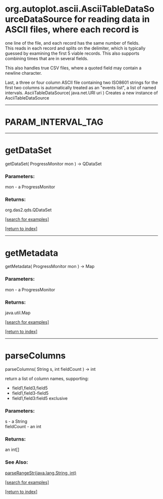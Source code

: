 # org.autoplot.ascii.AsciiTableDataSourceDataSource for reading data in ASCII files, where each record is 
 one line of the file, and each record has the same number of fields.  
 This reads in each record and splits on the delimiter, which is typically
 guessed by examining the first 5 viable records.  This also supports
 combining times that are in several fields.  
 
 This also handles true CSV files, where a quoted field may contain a 
 newline character.  
 
 Last, a three or four column ASCII file containing two ISO8601 strings 
 for the first two columns is automatically treated as an "events list",
 a list of named intervals.
AsciiTableDataSource( java.net.URI uri )
Creates a new instance of AsciiTableDataSource

***
<a name="PARAM_INTERVAL_TAG"></a>
# PARAM_INTERVAL_TAG



***
<a name="getDataSet"></a>
# getDataSet
getDataSet( ProgressMonitor mon ) &rarr; QDataSet



### Parameters:
mon - a ProgressMonitor

### Returns:
org.das2.qds.QDataSet


<a href="https://github.com/autoplot/dev/search?q=getDataSet&unscoped_q=getDataSet">[search for examples]</a>

<a href="https://github.com/autoplot/documentation/blob/master/javadoc/index-all.md">[return to index]</a>

***
<a name="getMetadata"></a>
# getMetadata
getMetadata( ProgressMonitor mon ) &rarr; Map



### Parameters:
mon - a ProgressMonitor

### Returns:
java.util.Map


<a href="https://github.com/autoplot/dev/search?q=getMetadata&unscoped_q=getMetadata">[search for examples]</a>

<a href="https://github.com/autoplot/documentation/blob/master/javadoc/index-all.md">[return to index]</a>

***
<a name="parseColumns"></a>
# parseColumns
parseColumns( String s, int fieldCount ) &rarr; int

return a list of column names, supporting:<ul>
 <li>field1,field3,field5
 <li>field1,field3-field5
 <li>field1,field3:field5  exclusive
 </ul>

### Parameters:
s - a String
<br>fieldCount - an int

### Returns:
an int[]

### See Also:
<a href='#parseRangeStr'>parseRangeStr(java.lang.String, int)</a> <br>

<a href="https://github.com/autoplot/dev/search?q=parseColumns&unscoped_q=parseColumns">[search for examples]</a>

<a href="https://github.com/autoplot/documentation/blob/master/javadoc/index-all.md">[return to index]</a>

